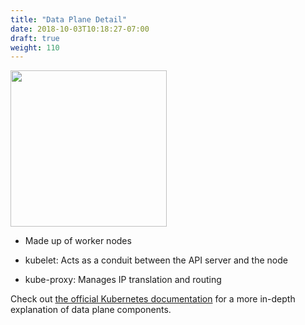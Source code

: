 ```yaml
---
title: "Data Plane Detail"
date: 2018-10-03T10:18:27-07:00
draft: true
weight: 110
---
```


<img src=/images/introduction/architecture_worker_compact.png width=250>

* Made up of worker nodes

* kubelet: Acts as a conduit between the API server and the node

* kube-proxy: Manages IP translation and routing

Check out [the official Kubernetes documentation](https://kubernetes.io/docs/concepts/overview/components/#node-components) for a more in-depth explanation of data plane components.
